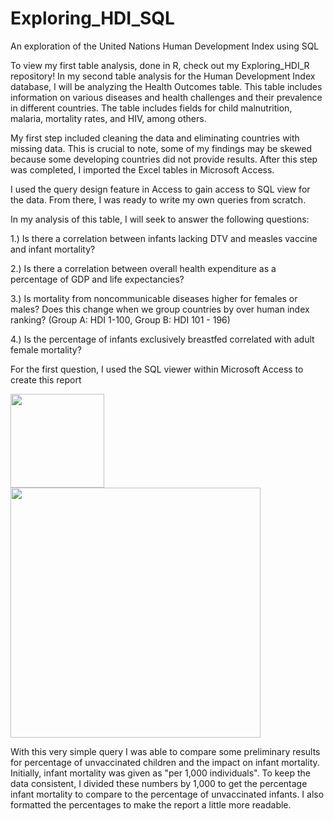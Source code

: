 # Exploring_HDI_SQL
 An exploration of the United Nations Human Development Index using SQL

To view my first table analysis, done in R, check out my Exploring_HDI_R repository! In my second table analysis for the Human Development Index database, I will be analyzing the Health Outcomes table. This table includes information on various diseases and health challenges and their prevalence in different countries. The table includes fields for child malnutrition, malaria, mortality rates, and HIV, among others. 

My first step included cleaning the data and eliminating countries with missing data. This is crucial to note, some of my findings may be skewed because some developing countries did not provide results. After this step was completed, I imported the Excel tables in Microsoft Access. 

I used the query design feature in Access to gain access to SQL view for the data. From there, I was ready to write my own queries from scratch. 

In my analysis of this table, I will seek to answer the following questions:

1.) Is there a correlation between infants lacking DTV and measles vaccine and infant mortality?

2.) Is there a correlation between overall health expenditure as a percentage of GDP and life expectancies?

3.) Is mortality from noncommunicable diseases higher for females or males? Does this change when we group countries by over human index ranking? (Group A: HDI 1-100, Group B: HDI 101 - 196) 

4.) Is the percentage of infants exclusively breastfed correlated with adult female mortality?

For the first question, I used the SQL viewer within Microsoft Access to create this report 

<code><img height="150" src="https://user-images.githubusercontent.com/106002818/171073727-0df169b9-4aef-4ab4-adf8-9d113ea0d609.png"></code>
<code><img height="400" src="https://user-images.githubusercontent.com/106002818/171073581-7dc67d6c-9c59-4fa4-92bf-8bc4be77e8c7.png"></code>

With this very simple query I was able to compare some preliminary results for percentage of unvaccinated children and the impact on infant mortality. Initially, infant mortality was given as "per 1,000 individuals". To keep the data consistent, I divided these numbers by 1,000 to get the percentage infant mortality to compare to the percentage of unvaccinated infants. I also formatted the percentages to make the report a little more readable. 
